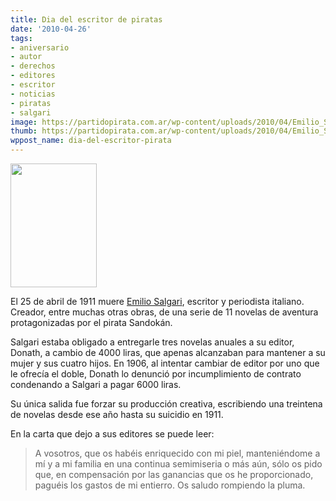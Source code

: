 ```yaml
---
title: Dia del escritor de piratas
date: '2010-04-26'
tags:
- aniversario
- autor
- derechos
- editores
- escritor
- noticias
- piratas
- salgari
image: https://partidopirata.com.ar/wp-content/uploads/2010/04/Emilio_Salgari_ritratto.jpg
thumb: https://partidopirata.com.ar/wp-content/uploads/2010/04/Emilio_Salgari_ritratto.jpg
wppost_name: dia-del-escritor-pirata
---
```


<a href="https://partidopirata.com.ar/wp-content/uploads/2010/04/Emilio_Salgari_ritratto.jpg"><img class="size-full wp-image-123" title="Retrato de Emilio Salgari" src="https://partidopirata.com.ar/wp-content/uploads/2010/04/Emilio_Salgari_ritratto.jpg" alt="" width="138" height="198" /></a>


El 25 de abril de 1911 muere <a href="http://es.wikipedia.org/wiki/Emilio_Salgari">Emilio Salgari</a>, escritor y periodista italiano. Creador, entre muchas otras obras, de una serie de 11 novelas de aventura protagonizadas por el pirata Sandokán.

Salgari estaba obligado a entregarle tres novelas anuales a su editor, Donath, a cambio de 4000 liras, que apenas alcanzaban para mantener a su mujer y sus cuatro hijos. En 1906, al intentar cambiar de editor por uno que le ofrecía el doble, Donath lo denunció por incumplimiento de contrato condenando a Salgari a pagar 6000 liras.

Su única salida fue forzar su producción creativa, escribiendo una treintena de novelas desde ese año hasta su suicidio en 1911.

En la carta que dejo a sus editores se puede leer:
<blockquote>A vosotros, que os habéis enriquecido con mi piel, manteniéndome a mí y a mi familia en una continua semimiseria o más aún, sólo os pido que, en compensación por las ganancias que os he proporcionado, paguéis los gastos de mi entierro. Os saludo rompiendo la pluma.</blockquote>
